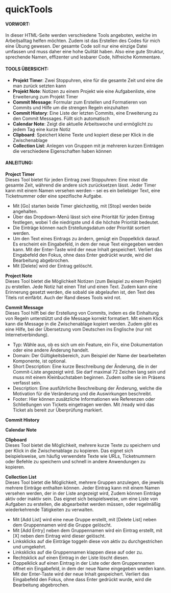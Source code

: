# quickTools

#### VORWORT:
In dieser HTML-Seite werden verschiedene Tools angeboten, welche im Arbeitsalltag helfen möchten.
Zudem ist das Erstellen des Codes für mich eine Übung gewesen.
Der gesamte Code soll nur eine einzige Datei umfassen und muss daher eine hohe Qulität haben.
Also eine gute Struktur, sprechende Namen, effizenter und lesbarer Code, hilfreiche Kommentare.

		
#### TOOLS ÜBERSICHT:
- **Projekt Timer**:	Zwei Stoppuhren, eine für die gesamte Zeit und eine die man zurück setzten kann
- **Projekt Note**:		Notizen zu einem Projekt wie eine Aufgabenliste, eine Erweiterung zum Projekt Timer 
- **Commit Message**:	Formular zum Erstellen und Formatieren von Commits und Hilfe um die strengen Regeln einzuhalten
- **Commit History**:	Eine Liste der letzten Commits, eine Erweiterung zu den Commit Messages. Füllt sich automatisch
- **Calendar Note**:	Zeigt die aktuelle Arbeitswoche und ermöglicht zu jedem Tag eine kurze Notiz
- **Clipboard**:		Speichert kleine Texte und kopiert diese per Klick in die Zwischenablage
- **Collection List**:  Anlegen von Gruppen mit je mehreren kurzen Einträgen die verschiedene Eigenschaften haben können  

#### ANLEITUNG:
**Project Timer**  
Dieses Tool bietet für jeden Eintrag zwei Stoppuhren: Eine misst die gesamte Zeit, während die andere sich zurücksetzen lässt. Jeder Timer kann mit einem Namen versehen werden – sei es ein beliebiger Text, eine Ticketnummer oder eine spezifische Aufgabe.
- Mit [Go] starten beide Timer gleichzeitig, mit [Stop] werden beide angehalten.
- Über das Dropdown-Menü lässt sich eine Priorität für jeden Eintrag festlegen, wobei 1 die niedrigste und 4 die höchste Priorität bedeutet.
- Die Einträge können nach Erstellungsdatum oder Priorität sortiert werden.
- Um den Text eines Eintrags zu ändern, genügt ein Doppelklick darauf. Es erscheint ein Eingabefeld, in dem der neue Text eingegeben werden kann. Mit der Enter-Taste wird der neue Inhalt gespeichert. Verliert das Eingabefeld den Fokus, ohne dass Enter gedrückt wurde, wird die Bearbeitung abgebrochen.
- Mit [Delete] wird der Eintrag gelöscht.
  
**Project Note**  
Dieses Tool bietet die Möglichkeit Notizen (zum Beispiel zu einem Projekt) zu erstellen. Jede Notiz hat einen Titel und einen Text. Zudem kann eine Erinnerung gesetzt werden, die sobald sie abgelaufen ist, den Text des Titels rot einfärbt. Auch der Rand dieses Tools wird rot.

**Commit Message**  
Dieses Tool hilft bei der Erstellung von Commits, indem es die Einhaltung von Regeln unterstützt und die Message korrekt formatiert. Mit einem Klick kann die Message in die Zwischenablage kopiert werden. Zudem gibt es eine Hilfe, bei der Übersetzung vom Deutschen ins Englische (nur mit Internetverbindung).
- Typ: Wähle aus, ob es sich um ein Feature, ein Fix, eine Dokumentation oder eine andere Änderung handelt.
- Domain: Der Gültigkeitsbereich, zum Beispiel der Name der bearbeiteten Komponente, ist optional.
- Short Description: Eine kurze Beschreibung der Änderung, die in der Commit-Liste angezeigt wird. Sie darf maximal 72 Zeichen lang sein und muss mit einem Kleinbuchstaben beginnen. Zudem sollte sie im Präsens verfasst sein.
- Description: Eine ausführliche Beschreibung der Änderung, welche die Motivation für die Veränderung und die Auswirkungen beschreibt.
- Footer: Hier können zusätzliche Informationen wie Referenzen oder Schließungen von Tickets eingetragen werden. Mit /ready wird das Ticket als bereit zur Überprüfung markiert.

**Commit History**

**Calendar Note**

**Clipboard**  
Dieses Tool bietet die Möglichkeit, mehrere kurze Texte zu speichern und per Klick in die Zwischenablage zu kopieren. Das eignet sich beispielsweise, um häufig verwendete Texte wie URLs, Ticketnummern oder Befehle zu speichern und schnell in andere Anwendungen zu kopieren.

**Collection List**  
Dieses Tool bietet die Möglichkeit, mehrere Gruppen anzulegen, die jeweils mehrere Einträge enthalten können. Jeder Eintrag kann mit einem Namen versehen werden, der in der Liste angezeigt wird, Zudem können Einträge aktiv oder inaktiv sein. Das eignet sich beispielsweise, um eine Liste von Aufgaben zu erstellen, die abgearbeitet werden müssen, oder regelmäßig wiederkehrende Tätigkeiten zu verwalten.
- Mit [Add List] wird eine neue Gruppe erstellt, mit [Delete List] neben dem Gruppennamen wird die Gruppe gelöscht.
- Mit [Add Entry] neben dem Gruppennamen wird ein Eintrag erstellt, mit [X] neben dem Eintrag wird dieser gelöscht.
- Linksklicks auf die Einträge toggeln diese von aktiv zu durchgestrichen und umgekehrt.
- Linksklicks auf die Gruppennamen klappen diese auf oder zu.
- Rechtsklick auf einen Eintrag in der Liste löscht diesen.
- Doppelklick auf einen Eintrag in der Liste oder dem Gruppennamen öffnet ein Eingabefeld, in dem der neue Name eingegeben werden kann. Mit der Enter-Taste wird der neue Inhalt gespeichert. Verliert das Eingabefeld den Fokus, ohne dass Enter gedrückt wurde, wird die Bearbeitung abgebrochen.